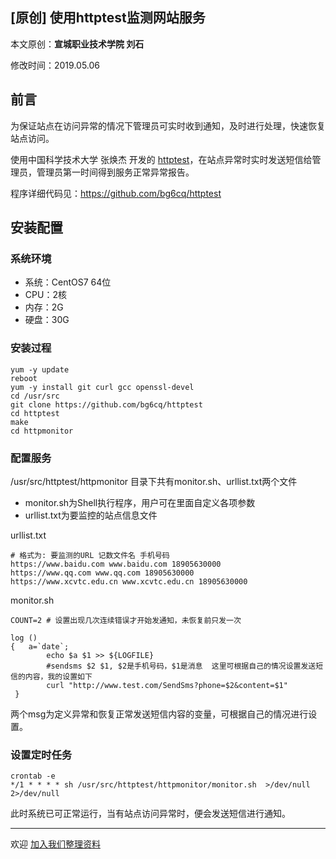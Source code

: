 ## [原创] 使用httptest监测网站服务

本文原创：**宣城职业技术学院 刘石**

修改时间：2019.05.06


## 前言

为保证站点在访问异常的情况下管理员可实时收到通知，及时进行处理，快速恢复站点访问。

使用中国科学技术大学 张焕杰 开发的 [httptest](https://github.com/bg6cq/httptest)，在站点异常时实时发送短信给管理员，管理员第一时间得到服务正常异常报告。

程序详细代码见：https://github.com/bg6cq/httptest

## 安装配置

### 系统环境

* 系统：CentOS7 64位
* CPU：2核
* 内存：2G
* 硬盘：30G

### 安装过程

```
yum -y update
reboot
yum -y install git curl gcc openssl-devel
cd /usr/src
git clone https://github.com/bg6cq/httptest
cd httptest
make
cd httpmonitor
```
  
### 配置服务

/usr/src/httptest/httpmonitor 目录下共有monitor.sh、urllist.txt两个文件

* monitor.sh为Shell执行程序，用户可在里面自定义各项参数
* urllist.txt为要监控的站点信息文件

urllist.txt
```
# 格式为: 要监测的URL 记数文件名 手机号码
https://www.baidu.com www.baidu.com 18905630000
https://www.qq.com www.qq.com 18905630000
https://www.xcvtc.edu.cn www.xcvtc.edu.cn 18905630000
```

monitor.sh
```
COUNT=2 # 设置出现几次连续错误才开始发通知，未恢复前只发一次

log ()
{ 	a=`date`;
       	echo $a $1 >> ${LOGFILE}
       	#sendsms $2 $1, $2是手机号码，$1是消息  这里可根据自己的情况设置发送短信的内容，我的设置如下
       	curl "http://www.test.com/SendSms?phone=$2&content=$1"
 }
```

两个msg为定义异常和恢复正常发送短信内容的变量，可根据自己的情况进行设置。
    
### 设置定时任务

```
crontab -e 
*/1 * * * * sh /usr/src/httptest/httpmonitor/monitor.sh  >/dev/null 2>/dev/null
```

此时系统已可正常运行，当有站点访问异常时，便会发送短信进行通知。


***
欢迎 [加入我们整理资料](https://github.com/bg6cq/ITTS)
